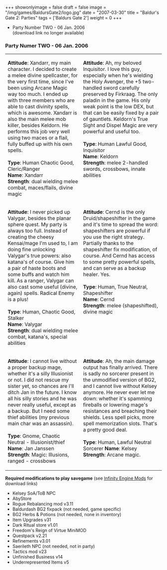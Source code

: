 +++
showonlyimage = false
draft = false
image = "/img/games/BaldursGate2/logo.jpg"
date = "2007-03-30"
title = "Baldur's Gate 2: Parties"
tags = ['Baldurs Gate 2']
weight = 0
+++

<ul><li>Party Number TWO</a> - 06 Jan. 2006
<div class='indent'>(download link no longer available)
</div></li></ul><div class='vspace'></div><h3>Party Numer TWO - 06 Jan. 2006</h3>
<div class='vspace'></div>
<table border='0' cellpadding='10' cellspacing='20' ><tr><td  valign='top'>
<div><span class='lfloat'> <img src='/img/games/BaldursGate2/xandarr.jpg' alt='' title='' /></span></div>
<p><strong>Attitude</strong>: Xandarr, my main character. I decided to create a melee divine spellcaster, for the very first time, since I've been using Arcane Magic way too much. I ended up with three members who are able to cast divinity spells, which is awesome. Xandarr is also the main melee mob killer, besides Keldorn. He performs this job very well using two maces or a flail, fully buffed up with his own spells.<br /><br /><strong>Type</strong>: Human Chaotic Good, Cleric/Ranger <br /><strong>Name</strong>: Xandarr<br /><strong>Strength</strong>: dual wielding melee combat, maces/flails, divine magic
</p></td><td  valign='top'>
<div><span class='lfloat'> <img src='/img/games/BaldursGate2/keldorn.jpg' alt='' title='' /></span></div>
<p><strong>Attitude</strong>: Ah, my beloved Inquisitor. I love this guy, especially when he's wielding the Holy Avenger, the +5 two-handled sword carefully preserved by Firkraag. The only paladin in the game. His only weak point is the low DEX, but that can be easily fixed by a pair of gauntlets. Keldorn's True Sight and Dispel Magic are very powerful and useful too.<br /><br /><strong>Type</strong>: Human Lawful Good, Inquisitor <br /><strong>Name</strong>: Keldorn<br /><strong>Strength</strong>: melee 2-handled swords, crossbows, innate abilities
</p></td></tr><tr><td  valign='top'>
<div><span class='lfloat'> <img src='/img/games/BaldursGate2/valygar.jpg' alt='' title='' /></span></div>
<p><strong>Attitude</strong>: I never picked up Valygar, besides the planar sphere quest. My party is always too full. Instead of creating the cheesy Kensai/mage I'm used to, I am doing fine unlocking Valygar's true powers: also katana's of course. Give him a pair of haste boots and some buffs and watch him kill. As a ranger, Valygar can also cast some useful (divine, again) spells. Radical Enemy is a plus!<br /><br /><strong>Type</strong>: Human, Chaotic Good, Stalker <br /><strong>Name</strong>: Valygar<br /><strong>Strength</strong>: dual wielding melee combat, katana's, special abilities
</p></td><td  valign='top'>
<div><span class='lfloat'> <img src='/img/games/BaldursGate2/cernd.jpg' alt='' title='' /></span></div>
<p><strong>Attitude</strong>: Cernd is the only Druid/shapeshifter in the game and it's time to spread the word: shapeshifters are powerful if you use the right strategy. Partially thanks to the shapeshifter fix modification, of course. And Cernd has access to some pretty powerful spells, and can serve as a backup healer. Yes. <br /><br /><strong>Type</strong>: Human, True Neutral, Shapeshifter<br /><strong>Name</strong>: Cernd<br /><strong>Strength</strong>: melee (shapeshifted), divine magic
</p></td></tr><tr><td  valign='top'>
<div><span class='lfloat'> <img src='/img/games/BaldursGate2/jan.jpg' alt='' title='' /></span></div>
<p><strong>Attitude</strong>: I cannot live without a proper backup mage, whether it's a silly Illusionist or not. I did not rescue my sister yet, so chances are I'll ditch Jan in the future. I know all his silly stories and he was never really useful, except as a backup. But I need some thief abilities (my previous main char was an assassin).<br /><br /><strong>Type</strong>: Gnome, Chaotic Neutral - Illusionist/thief<br /><strong>Name</strong>: Jan Janssen<br /><strong>Strength</strong>: Magic: Illusions, ranged - crossbows
</p></td><td  valign='top'>
<div><span class='lfloat'> <img src='/img/games/BaldursGate2/kelsey.jpg' alt='' title='' /></span></div>
<p><strong>Attitude</strong>: Ah, the main damage output has finally arrived. There is sadly no sorcerer present in the unmodified version of <span class='wikiword'>BG2</span>, and I cannot live without Kelsey anymore. He never ever let me down: whether it's spamming fireballs or lowering mage's resistances and breaching their shields. Less spell picks, more spell memorization slots. That's a pretty good deal.<br /><br /><strong>Type</strong>: Human, Lawful Neutral Sorcerer
<strong>Name</strong>: Kelsey<br /><strong>Strength</strong>: Arcane magic.
</p></td></tr></table>
<p class='vspace'><strong>Required modifications to play savegame</strong> (see <a class='wikilink' href='/articles/bg2-mods/'>Infinity Engine Mods</a> for download links)
</p><ul><li>Kelsey <span class='wikiword'>SoA/ToB</span> NPC
</li><li><span class='wikiword'>AbyStore</span> 
</li><li>Rogue Rebalancing mod v3.11
</li><li>Baldurdash <span class='wikiword'>BG2</span> fixpack (not needed, game specific)
</li><li><span class='wikiword'>BG2</span> Herbs &amp; Potions (not needed, none in inventory)
</li><li>Item Upgrades v31
</li><li>Dark Ritual store v1.01
</li><li>Freedom's Reign of Virtue <span class='wikiword'>MiniMOD</span>
</li><li>Questpack v2.21
</li><li>Refinements v3.01
</li><li>Saerileth NPC (not needed, not in party)
</li><li>Tactics mod v23
</li><li>Unfinished Business v14
</li><li>Underrepresented Items v5
</li></ul><p class='vspace'>&nbsp;
&nbsp;
</p>